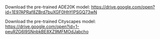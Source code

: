 Download the pre-trained ADE20K model:
https://drive.google.com/open?id=1E97APRaf8ZBrd7buXGF0HhYlPSGQ73wN

Download the pre-trained Cityscapes model:
https://drive.google.com/open?id=1-peuRZG6l9SNnbkBE8XZ9MFMOdJabcho
